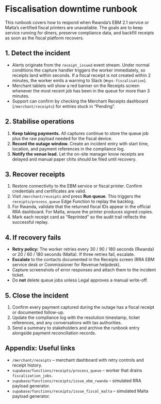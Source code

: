 # Fiscalisation downtime runbook

This runbook covers how to respond when Rwanda’s EBM 2.1 service or Malta’s certified fiscal printers are unavailable. The goals are to keep service running for diners, preserve compliance data, and backfill receipts as soon as the fiscal platform recovers.

## 1. Detect the incident

- Alerts originate from the `receipt_issued` event stream. Under normal conditions the capture handler triggers the worker immediately, so receipts land within seconds. If a fiscal receipt is not created within 2 minutes, the worker emits a warning to Slack (`#ops-fiscalisation`).
- Merchant tablets will show a red banner on the Receipts screen whenever the most recent job has been in the queue for more than 3 minutes.
- Support can confirm by checking the Merchant Receipts dashboard (`/merchant/receipts`) for entries stuck in “Pending”.

## 2. Stabilise operations

1. **Keep taking payments.** All captures continue to store the queue job plus the raw payload needed for the fiscal device.
2. **Record the outage window.** Create an incident entry with start time, location, and payment references in the compliance log.
3. **Notify the venue lead.** Let the on-site manager know receipts are delayed and manual paper chits should be filed until recovery.

## 3. Recover receipts

1. Restore connectivity to the EBM service or fiscal printer. Confirm credentials and certificates are valid.
2. Visit `/merchant/receipts` and press **Run queue**. This triggers the `receipts/process_queue` Edge Function to replay the backlog.
3. For Rwanda, validate that the returned fiscal IDs appear in the official RRA dashboard. For Malta, ensure the printer produces signed copies.
4. Mark each receipt card as “Reprinted” so the audit trail reflects the successful replay.

## 4. If recovery fails

- **Retry policy:** The worker retries every 30 / 90 / 180 seconds (Rwanda) or 20 / 60 / 180 seconds (Malta). If three retries fail, escalate.
- **Escalate** to the contacts documented in the Receipts screen (RRA EBM service desk or Commissioner for Revenue helpdesk).
- Capture screenshots of error responses and attach them to the incident ticket.
- Do **not** delete queue jobs unless Legal approves a manual write-off.

## 5. Close the incident

1. Confirm every payment captured during the outage has a fiscal receipt or documented follow-up.
2. Update the compliance log with the resolution timestamp, ticket references, and any conversations with tax authorities.
3. Send a summary to stakeholders and archive the runbook entry alongside payment reconciliation records.

## Appendix: Useful links

- `/merchant/receipts` – merchant dashboard with retry controls and receipt history.
- `supabase/functions/receipts/process_queue` – worker that drains `fiscalization_jobs`.
- `supabase/functions/receipts/issue_ebm_rwanda` – simulated RRA payload generator.
- `supabase/functions/receipts/issue_fiscal_malta` – simulated Malta payload generator.
